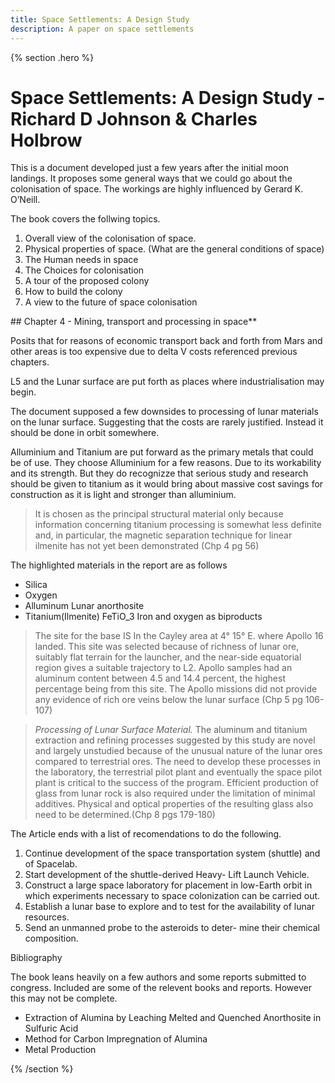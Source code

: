 ```yaml
---
title: Space Settlements: A Design Study
description: A paper on space settlements
---
```

{% section .hero %}
# Space Settlements: A Design Study - Richard D Johnson & Charles Holbrow
This is a document developed just a few years after the initial moon landings. It proposes some general ways that we could go about the colonisation of space. The workings are highly influenced by Gerard K. O’Neill. 

The book covers the follwing topics. 

1. Overall view of the colonisation of space. 
2. Physical properties of space. (What are the general conditions of space)
3. The Human needs in space
4. The Choices for colonisation
5. A tour of the proposed colony
6. How to build the colony
7. A view to the future of space colonisation

## Chapter 4 - Mining, transport and processing in space**

Posits that for reasons of economic transport back and forth from Mars and other areas is too expensive due to delta V costs referenced previous chapters. 

L5 and the Lunar surface are put forth as places where industrialisation may begin. 

The document supposed  a few downsides to processing of lunar materials on the lunar surface. Suggesting that the costs are rarely justified. Instead it should be done in orbit somewhere. 

Alluminium and Titanium are put forward as the primary metals that could be of use. They choose Alluminium for a few reasons. Due to its workability and its strength. But they do recognizze that serious study and research should be given to titanium as it would bring about massive cost savings for construction as it is light and stronger than alluminium. 

> It is chosen as the principal structural material only because information concerning titanium processing is somewhat less definite and,  in particular, the magnetic separation technique for linear ilmenite has not yet been demonstrated (Chp 4 pg 56)
> 

The highlighted materials in the report are as follows

- Silica
- Oxygen
- Alluminum Lunar anorthosite
- Titanium(Ilmenite) FeTiO_3 Iron and oxygen as biproducts

> The site for the base IS In the Cayley area at 4° 15° E. where Apollo 16 landed. This site was selected because of richness of lunar ore, suitably flat terrain for the launcher, and the near-side equatorial region gives a suitable trajectory to L2. Apollo samples had an aluminum content between 4.5 and 14.4 percent, the highest percentage being from this site. The Apollo missions did not provide any evidence of rich ore veins below the lunar surface (Chp 5 pg 106-107)
> 

> *Processing of Lunar Surface Material.* The aluminum and titanium extraction and refining processes suggested by this study are novel and largely unstudied because of the unusual nature of the lunar ores compared to terrestrial ores. The need to develop these processes in the laboratory, the terrestrial pilot plant and eventually the space pilot plant is critical to the success of the program. Efficient production of glass from lunar rock is also required under the limitation of minimal additives. Physical and optical properties of the resulting glass also need to be determined.(Chp 8 pgs 179-180)
> 

The Article ends with a list of recomendations to do the following. 

1. Continue development of the space transportation system (shuttle) and of Spacelab.
2. Start development of the shuttle-derived Heavy- Lift Launch Vehicle.
3. Construct a large space laboratory for placement in low-Earth orbit in which experiments necessary to space colonization can be carried out.
4. Establish a lunar base to explore and to test for the availability of lunar resources.
5. Send an unmanned probe to the asteroids to deter- mine their chemical composition.

Bibliography

The book leans heavily on a few authors and some reports submitted to congress. Included are some of the relevent books and reports. However this may not be complete. 

- Extraction of Alumina by Leaching Melted and Quenched Anorthosite in Sulfuric Acid
- Method for Carbon Impregnation of Alumina
- Metal Production

{% /section %}
